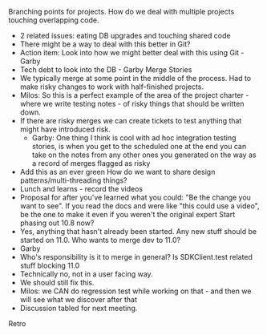 Branching points for projects. How do we deal with multiple projects touching overlapping code.
- 2 related issues: eating DB upgrades and touching shared code
- There might be a way to deal with this better in Git?
- Action item: Look into how we might better deal with this using Git - Garby
- Tech debt to look into the DB - Garby
Merge Stories
- We typically merge at some point in the middle of the process. Had to make risky changes to work with half-finished projects. 
- Milos: So this is a perfect example of the area of the project charter - where we write testing notes - of risky things that should be written down.
- If there are risky merges we can create tickets to test anything that might have introduced risk.
	- Garby: One thing I think is cool with ad hoc integration testing stories, is when you get to the scheduled one at the end you can take on the notes from any other ones you generated on the way as a record of merges flagged as risky
- Add this as an ever green
How do we want to share design patterns/multi-threading things?
- Lunch and learns - record the videos
- Proposal for after you've learned what you could: "Be the change you want to see". If you read the docs and were like "this could use a video", be the one to make it even if you weren't the original expert
Start phasing out 10.8 now?
- Yes, anything that hasn't already been started. Any new stuff should be started on 11.0.
Who wants to merge dev to 11.0?
- Garby
- Who's responsibility is it to merge in general?
Is SDKClient.test related stuff blocking 11.0
- Technically no, not in a user facing way.
- We should still fix this.
- Milos: we CAN do regression test while working on that - and then we will see what we discover after that
- Discussion tabled for next meeting.

Retro
